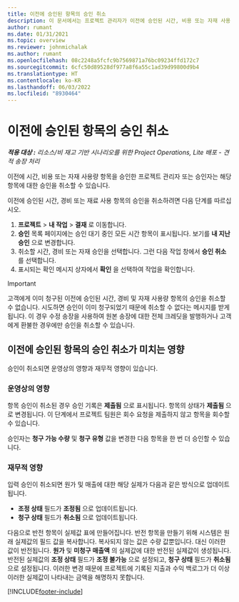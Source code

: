 ```yaml
---
title: 이전에 승인된 항목의 승인 취소
description: 이 문서에서는 프로젝트 관리자가 이전에 승인된 시간, 비용 또는 자재 사용 항목의 승인을 취소할 수 있는 방법을 설명합니다.
author: rumant
ms.date: 01/31/2021
ms.topic: overview
ms.reviewer: johnmichalak
ms.author: rumant
ms.openlocfilehash: 08c2248a5fcfc9b7569871a76bc09234ffd172c7
ms.sourcegitcommit: 6cfc50d89528df977a8f6a55c1ad39d99800d9b4
ms.translationtype: HT
ms.contentlocale: ko-KR
ms.lasthandoff: 06/03/2022
ms.locfileid: "8930464"
---
```

# <a name="cancel-the-approval-of-previously-approved-entries"></a>이전에 승인된 항목의 승인 취소

_**적용 대상 :** 리소스/비 재고 기반 시나리오를 위한 Project Operations, Lite 배포 - 견적 송장 처리_

이전에 시간, 비용 또는 자재 사용량 항목을 승인한 프로젝트 관리자 또는 승인자는 해당 항목에 대한 승인을 취소할 수 있습니다. 

이전에 승인된 시간, 경비 또는 재료 사용 항목의 승인을 취소하려면 다음 단계를 따르십시오.

1. **프로젝트** \> **내 작업** \> **결재** 로 이동합니다.
2. **승인** 목록 페이지에는 승인 대기 중인 모든 시간 항목이 표시됩니다. 보기를 **내 지난 승인** 으로 변경합니다.
3. 취소할 시간, 경비 또는 자재 승인을 선택합니다. 그런 다음 작업 창에서 **승인 취소** 를 선택합니다.
4. 표시되는 확인 메시지 상자에서 **확인** 을 선택하여 작업을 확인합니다.

> [!IMPORTANT]
> 고객에게 이미 청구된 이전에 승인된 시간, 경비 및 자재 사용량 항목의 승인을 취소할 수 없습니다. 시도하면 승인이 이미 청구되었기 때문에 취소할 수 없다는 메시지를 받게 됩니다. 이 경우 수정 송장을 사용하여 원본 송장에 대한 전체 크레딧을 발행하거나 고객에게 환불한 경우에만 승인을 취소할 수 있습니다.

## <a name="impact-of-canceling-the-approval-of-a-previously-approved-entry"></a>이전에 승인된 항목의 승인 취소가 미치는 영향

승인이 취소되면 운영상의 영향과 재무적 영향이 있습니다.

### <a name="operational-impact"></a>운영상의 영향

항목 승인이 취소된 경우 승인 기록은 **제출됨** 으로 표시됩니다. 항목의 상태가 **제출됨** 으로 변경됩니다. 이 단계에서 프로젝트 팀원은 회수 요청을 제출하지 않고 항목을 회수할 수 있습니다.

승인자는 **청구 가능 수량** 및 **청구 유형** 값을 변경한 다음 항목을 한 번 더 승인할 수 있습니다.

### <a name="financial-impact"></a>재무적 영향

입력 승인이 취소되면 원가 및 매출에 대한 해당 실제가 다음과 같은 방식으로 업데이트됩니다.

- **조정 상태** 필드가 **조정됨** 으로 업데이트됩니다.
- **청구 상태** 필드가 **취소됨** 으로 업데이트됩니다.

다음으로 반전 항목이 실제값 표에 만들어집니다. 반전 항목을 만들기 위해 시스템은 원래 실제값의 필드 값을 복사합니다. 복사되지 않는 값은 수량 값뿐입니다. 대신 이러한 값이 반전됩니다. **원가** 및 **미청구 매출액** 의 실제값에 대한 반전된 실제값이 생성됩니다. 반전된 실제값의 **조정 상태** 필드가 **조정 불가능** 으로 설정되고, **청구 상태** 필드가 **취소됨** 으로 설정됩니다. 이러한 변경 때문에 프로젝트에 기록된 지출과 수익 백로그가 더 이상 이러한 실제값이 나타내는 금액을 해명하지 못합니다.

[!INCLUDE[footer-include](../includes/footer-banner.md)]
